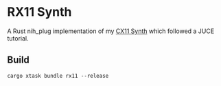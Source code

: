 # RX11 Synth
A Rust nih_plug implementation of my [CX11 Synth](https://github.com/notryanb/CX11) which followed a JUCE tutorial.

## Build
`cargo xtask bundle rx11 --release`
